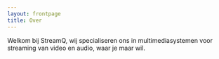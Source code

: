 ```yaml
---
layout: frontpage
title: Over
---
```

<!---
# This is the official StreamQ site.
-->
Welkom bij StreamQ, wij specialiseren ons in multimediasystemen voor streaming van video en audio, waar je maar wil.
